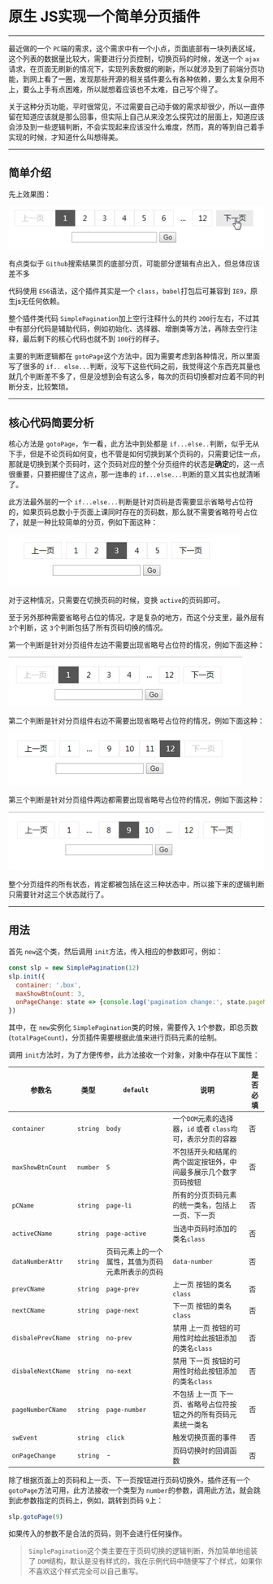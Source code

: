 # 原生 JS实现一个简单分页插件

---

最近做的一个 `PC`端的需求，这个需求中有一个小点，页面底部有一块列表区域，这个列表的数据量比较大，需要进行分页控制，切换页码的时候，发送一个 `ajax`请求，在页面无刷新的情况下，实现列表数据的刷新，所以就涉及到了前端分页功能，到网上看了一圈，发现那些开源的相关插件要么有各种依赖，要么太复杂用不上，要么上手有点困难，所以就想着应该也不太难，自己写个得了。

关于这种分页功能，平时很常见，不过需要自己动手做的需求却很少，所以一直停留在知道应该就是那么回事，但实际上自己从来没怎么探究过的层面上，知道应该会涉及到一些逻辑判断，不会实现起来应该没什么难度，然而，真的等到自己着手实现的时候，才知道什么叫想得美。

---

## 简单介绍

先上效果图：

![pagination](./img/pagination.gif)

有点类似于 `Github`搜索结果页的底部分页，可能部分逻辑有点出入，但总体应该差不多

代码使用 `ES6`语法，这个插件其实是一个 `class`，`babel`打包后可兼容到 `IE9`，原生js无任何依赖。

整个插件类代码 `SimplePagination`加上空行注释什么的共约 `200`行左右，不过其中有部分代码是辅助代码，例如初始化、选择器、增删类等方法，再除去空行注释，最后剩下的核心代码也就不到 `100`行的样子。

主要的判断逻辑都在 `gotoPage`这个方法中，因为需要考虑到各种情况，所以里面写了很多的 `if.. else...`判断，没写下这些代码之前，我觉得这个东西充其量也就几个判断差不多了，但是没想到会有这么多，每次的页码切换都对应着不同的判断分支，比较繁琐。

---
## 核心代码简要分析

核心方法是 `gotoPage`，乍一看，此方法中到处都是 `if...else..`判断，似乎无从下手，但是不论页码如何变，也不管是如何切换到某个页码的，只需要记住一点，那就是切换到某个页码时，这个页码对应的整个分页组件的状态是**确定**的，这一点很重要，只要把握住了这点，那一连串的 `if...else...`判断的意义其实也就清晰了。

此方法最外层的一个 `if...else...`判断是针对页码是否需要显示省略号占位符的，如果页码总数小于页面上课同时存在的页码数，那么就不需要省略符号占位了，就是一种比较简单的分页，例如下面这种：

![simple](./img/1.png)

对于这种情况，只需要在切换页码的时候，变换 `active`的页码即可。

至于另外那种需要省略号占位的情况，才是复杂的地方，而这个分支里，最外层有 `3`个判断，这 `3`个判断包括了所有页码切换的情况。

第一个判断是针对分页组件左边不需要出现省略号占位符的情况，例如下面这种：

![2](./img/2.png)

第二个判断是针对分页组件右边不需要出现省略号占位符的情况，例如下面这种：

![3](./img/3.png)

第三个判断是针对分页组件两边都需要出现省略号占位符的情况，例如下面这种：

![4](./img/4.png)

整个分页组件的所有状态，肯定都被包括在这三种状态中，所以接下来的逻辑判断只需要针对这三个状态就行了。

---

## 用法

首先 `new`这个类，然后调用 `init`方法，传入相应的参数即可，例如：
```js
const slp = new SimplePagination(12)
slp.init({
  container: '.box',
  maxShowBtnCount: 3,
  onPageChange: state => {console.log('pagination change:', state.pageNumber)}
})
```
其中，在 `new`实例化 `SimplePagination`类的时候，需要传入 `1`个参数，即总页数(`totalPageCount`)，分页插件需要根据此值来进行页码元素的绘制。

调用 `init`方法时，为了方便传参，此方法接收一个对象，对象中存在以下属性：

|参数名|类型|`default`|说明|是否必填|
|---|---|---|---|---|
|`container`|`string`|`body`|一个`DOM`元素的选择器，`id` 或者 `class`均可，表示分页的容器|否|
|`maxShowBtnCount`|`number`|`5`|不包括开头和结尾的两个固定按钮外，中间最多展示几个数字页码按钮|否|
|`pCName`|`string`|`page-li`|所有的分页页码元素的统一类名，包括上一页、下一页|否|
|`activeCName`|`string`|`page-active`|当选中页码时添加的类名`class`|否|
|`dataNumberAttr`|`string`|页码元素上的一个属性，其值为页码元素所表示的页码|`data-number`|否|
|`prevCName`|`string`|`page-prev`|上一页 按钮的类名`class`|否|
|`nextCName`|`string`|`page-next`|下一页 按钮的类名`class`|否|
|`disbalePrevCName`|`string`|`no-prev`|禁用 上一页 按钮的可用性时给此按钮添加的类名`class`|否|
|`disbaleNextCName`|`string`|`no-next`|禁用 下一页 按钮的可用性时给此按钮添加的类名`class`|否|
|`pageNumberCName`|`string`|`page-number`|不包括 上一页 下一页、省略号占位符按钮之外的所有页码元素统一类名|否|
|`swEvent`|`string`|`click`|触发切换页面的事件|否|
|`onPageChange`|`string`|-|页码切换时的回调函数|否|

除了根据页面上的页码和上一页、下一页按钮进行页码切换外，插件还有一个 `gotoPage`方法可用，此方法接收一个类型为 `number`的参数，调用此方法，就会跳到此参数指定的页码上，例如，跳转到页码 `9`上：
```js
slp.gotoPage(9)
```

如果传入的参数不是合法的页码，则不会进行任何操作。

>`SimplePagination`这个类主要在于页码切换的逻辑判断，外加简单地组装了 `DOM`结构，默认是没有样式的，我在示例代码中随便写了个样式，如果你不喜欢这个样式完全可以自己重写。